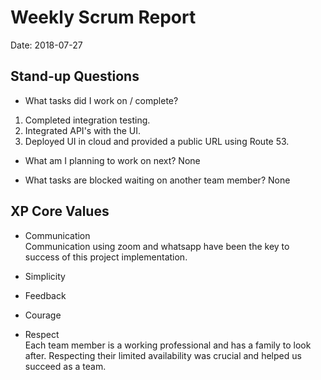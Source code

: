 # Weekly Scrum Report

Date: 2018-07-27

## Stand-up Questions

- What tasks did I work on / complete?
1. Completed integration testing.
2. Integrated API's with the UI.
3. Deployed UI in cloud and provided a public URL using Route 53.

- What am I planning to work on next?
None

- What tasks are blocked waiting on another team member?
None

## XP Core Values

- Communication <br/>
Communication using zoom and whatsapp have been the key to success of this project implementation.

- Simplicity

- Feedback

- Courage

- Respect<br/>
Each team member is a working professional and has a family to look after. Respecting their limited availability was crucial and helped us succeed as a team.
